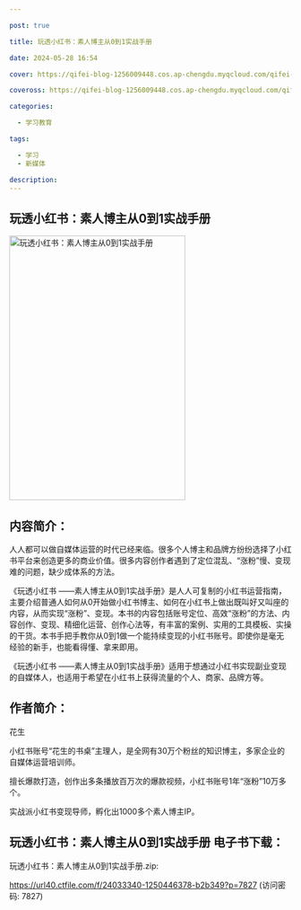 ```yaml
---

post: true

title: 玩透小红书：素人博主从0到1实战手册

date: 2024-05-28 16:54

cover: https://qifei-blog-1256009448.cos.ap-chengdu.myqcloud.com/qifei-blog/65f6d1509f345e8d03ca2763.jpg

coveross: https://qifei-blog-1256009448.cos.ap-chengdu.myqcloud.com/qifei-blog/65f6d1509f345e8d03ca2763.jpg

categories:

  - 学习教育

tags:

  - 学习
  - 新媒体

description:
---
```


##  玩透小红书：素人博主从0到1实战手册

<img alt="玩透小红书：素人博主从0到1实战手册 " class="aligncenter loading" data-was-processed="true" decoding="async" fetchpriority="high" height="471" src="https://qifei-blog-1256009448.cos.ap-chengdu.myqcloud.com/qifei-blog/65f6d1509f345e8d03ca2763.jpg" style="cursor: zoom-in;" width="314"/>

## 内容简介：

人人都可以做自媒体运营的时代已经来临。很多个人博主和品牌方纷纷选择了小红书平台来创造更多的商业价值。很多内容创作者遇到了定位混乱、“涨粉”慢、变现难的问题，缺少成体系的方法。

《玩透小红书 ——素人博主从0到1实战手册》是人人可复制的小红书运营指南，主要介绍普通人如何从0开始做小红书博主、如何在小红书上做出既叫好又叫座的内容，从而实现“涨粉”、变现。本书的内容包括账号定位、高效“涨粉”的方法、内容创作、变现、精细化运营、创作心法等，有丰富的案例、实用的工具模板、实操的干货。本书手把手教你从0到1做一个能持续变现的小红书账号。即使你是毫无经验的新手，也能看得懂、拿来即用。

《玩透小红书 ——素人博主从0到1实战手册》适用于想通过小红书实现副业变现的自媒体人，也适用于希望在小红书上获得流量的个人、商家、品牌方等。

## 作者简介：

花生

小红书账号“花生的书桌”主理人，是全网有30万个粉丝的知识博主，多家企业的自媒体运营培训师。

擅长爆款打造，创作出多条播放百万次的爆款视频，小红书账号1年“涨粉”10万多个。

实战派小红书变现导师，孵化出1000多个素人博主IP。

## 玩透小红书：素人博主从0到1实战手册 电子书下载：



玩透小红书：素人博主从0到1实战手册.zip: 

https://url40.ctfile.com/f/24033340-1250446378-b2b349?p=7827 (访问密码: 7827)
